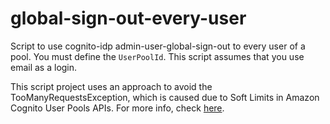 # global-sign-out-every-user

Script to use cognito-idp admin-user-global-sign-out to every user of a pool.
You must define the `UserPoolId`.
This script assumes that you use email as a login.

This script project uses an approach to avoid the TooManyRequestsException, which is caused due to Soft Limits in Amazon Cognito User Pools APIs. For more info, check [here](https://docs.aws.amazon.com/cognito/latest/developerguide/limits.html). 
